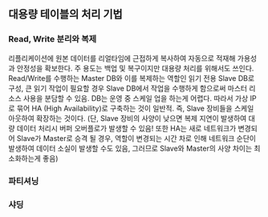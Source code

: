 ## 대용량 테이블의 처리 기법

### Read, Write 분리와 복제

리플리케이션에 원본 데이터를 리얼타임에 근접하게 복사하여 자동으로 적재해 가용성과 안정성을 확보한다. 주 용도는 백업 및 복구이지만 대용량 처리를 위해서도 쓰인다. Read/Write를 수행하는 Master DB와 이를 복제하는 역할인 읽기 전용 Slave DB로 구성, 큰 읽기 작업이 필요할 경우 Slave DB에서 작업을 수행하게 함으로써 마스터 리소스 사용을 분담할 수 있음. DB는 운영 중 스케일 업을 하는게 어렵다. 따라서 가상 IP로 묶어 HA (High Availability)로 구축하는 것이 일반적. 즉, Slave 장비들을 스케일 아웃하여 확장하는 것이다. (단, Slave 장비의 사양이 낮으면 복제 지연이 발생하여 대량 데이터 처리시 버퍼 오버플로가 발생할 수 있음! 또한 HA는 새로 네트워크가 변경되어 Slave가 Master로 승격 될 경우, 역할이 변경되는 시간 차로 인해 네트워크 순단이 발생하여 데이터 소실이 발생할 수도 있음, 그러므로 Slave와 Master의 사양 차이는 최소화하는게 좋음)

### 파티셔닝

### 샤딩